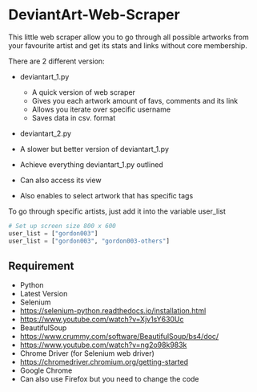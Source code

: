 # DeviantArt-Web-Scraper
This little web scraper allow you to go through all possible artworks from your favourite artist and get its stats and links without core membership.

There are 2 different version:
* deviantart_1.py
  * A quick version of web scraper
  * Gives you each artwork amount of favs, comments and its link
  * Allows you iterate over specific username
  * Saves data in csv. format
  
* deviantart_2.py
 * A slower but better version of deviantart_1.py
 * Achieve everything deviantart_1.py outlined
 * Can also access its view
 * Also enables to select artwork that has specific tags

To go through specific artists, just add it into the variable user_list
```python
# Set up screen size 800 x 600
user_list = ["gordon003"]
user_list = ["gordon003", "gordon003-others"]
```

## Requirement
* Python
 * Latest Version
* Selenium
 * https://selenium-python.readthedocs.io/installation.html
 * https://www.youtube.com/watch?v=Xjv1sY630Uc
* BeautifulSoup
 * https://www.crummy.com/software/BeautifulSoup/bs4/doc/
 * https://www.youtube.com/watch?v=ng2o98k983k
* Chrome Driver (for Selenium web driver)
 * https://chromedriver.chromium.org/getting-started
* Google Chrome
 * Can also use Firefox but you need to change the code
